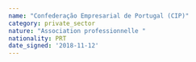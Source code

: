 ```yaml
---
name: "Confederação Empresarial de Portugal (CIP)"
category: private_sector
nature: "Association professionnelle "
nationality: PRT
date_signed: '2018-11-12'
---
```

    